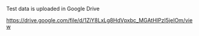 
Test data is uploaded in Google Drive

https://drive.google.com/file/d/1ZiY8LxLg8HdVpxbc_MGAtHIPzI5jeIOm/view
